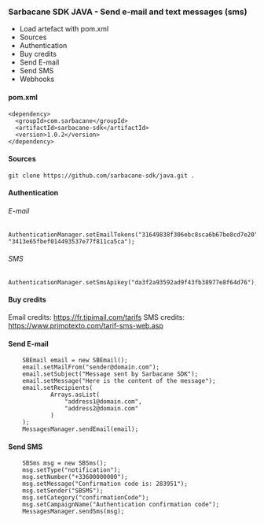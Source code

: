 ### Sarbacane SDK JAVA - Send e-mail and text messages (sms)


* Load artefact with pom.xml
* Sources
* Authentication
* Buy credits
* Send E-mail
* Send SMS
* Webhooks

#### pom.xml

```
<dependency>
  <groupId>com.sarbacane</groupId>
  <artifactId>sarbacane-sdk</artifactId>
  <version>1.0.2</version>
</dependency>
```


#### Sources

```
git clone https://github.com/sarbacane-sdk/java.git .
```


#### Authentication

###### E-mail

```
AuthenticationManager.setEmailTokens("31649838f306ebc8sca6b67be8cd7e20", "3413e65fbef014493537e77f811ca5ca");
```


###### SMS

```
AuthenticationManager.setSmsApikey("da3f2a93592ad9f43fb38977e8f64d76");
```


#### Buy credits

Email credits: https://fr.tipimail.com/tarifs
SMS credits: https://www.primotexto.com/tarif-sms-web.asp


#### Send E-mail

```
    SBEmail email = new SBEmail();
    email.setMailFrom("sender@domain.com");
    email.setSubject("Message sent by Sarbacane SDK");
    email.setMessage("Here is the content of the message");
    email.setRecipients(
            Arrays.asList(
                "address1@domain.com",
                "address2@domain.com"
            )
    );
    MessagesManager.sendEmail(email);
```


#### Send SMS

```
    SBSms msg = new SBSms();
    msg.setType("notification");
    msg.setNumber("+33600000000");
    msg.setMessage("Confirmation code is: 283951");
    msg.setSender("SBSMS");
    msg.setCategory("confirmationCode");
    msg.setCampaignName("Authentication confirmation code");
    MessagesManager.sendSms(msg);
```

